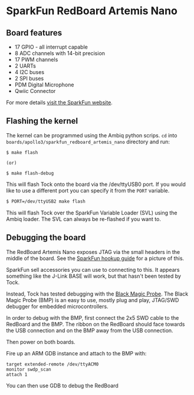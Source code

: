 SparkFun RedBoard Artemis Nano
==============================

## Board features

 - 17 GPIO - all interrupt capable
 - 8 ADC channels with 14-bit precision
 - 17 PWM channels
 - 2 UARTs
 - 4 I2C buses
 - 2 SPI buses
 - PDM Digital Microphone
 - Qwiic Connector

For more details [visit the SparkFun
website](https://www.sparkfun.com/products/15443).

## Flashing the kernel

The kernel can be programmed using the Ambiq python scrips. `cd` into `boards/apollo3/sparkfun_redboard_artemis_nano`
directory and run:

```shell
$ make flash

(or)

$ make flash-debug
```

This will flash Tock onto the board via the /dev/ttyUSB0 port. If you would like to use a different port you can specify it from the `PORT` variable.

```bash
$ PORT=/dev/ttyUSB2 make flash
```

This will flash Tock over the SparkFun Variable Loader (SVL) using the Ambiq loader.
The SVL can always be re-flashed if you want to.


## Debugging the board

The RedBoard Artemis Nano exposes JTAG via the small headers in the middle of
the board. See the [SparkFun hookup guide](https://learn.sparkfun.com/tutorials/hookup-guide-for-the-sparkfun-redboard-artemis-nano/all) for a picture of this.

SparkFun sell accessories you can use to connecting to this. It appears
something like the J-Link BASE will work, but that hasn't been tested by Tock.

Instead, Tock has tested debugging with the [Black Magic Probe](https://black-magic.org/).
The Black Magic Probe (BMP) is an easy to use, mostly plug and play, JTAG/SWD debugger
for embedded microcontrollers.

In order to debug with the BMP, first connect the 2x5 SWD cable to the RedBoard
and the BMP. The ribbon on the RedBoard should face towards the USB
connection and on the BMP away from the USB connection.

Then power on both boards.

Fire up an ARM GDB instance and attach to the BMP with:

```
target extended-remote /dev/ttyACM0
monitor swdp_scan
attach 1
```

You can then use GDB to debug the RedBoard
